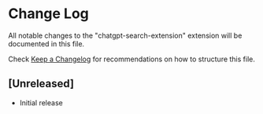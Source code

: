 # Change Log

All notable changes to the "chatgpt-search-extension" extension will be documented in this file.

Check [Keep a Changelog](http://keepachangelog.com/) for recommendations on how to structure this file.

## [Unreleased]

- Initial release